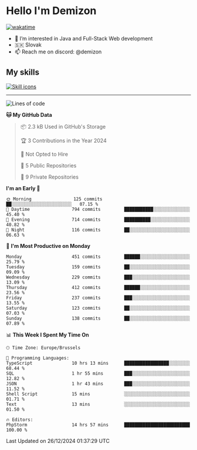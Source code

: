 # Hello I'm Demizon
[![wakatime](https://wakatime.com/badge/user/6ad1949f-d6d7-44f9-9eee-c35e54cc499b.svg)](https://wakatime.com/@6ad1949f-d6d7-44f9-9eee-c35e54cc499b)
- 👀 I’m interested in Java and Full-Stack Web development
- 🇸🇰 Slovak
- 📫 Reach me on discord: @demizon

## My skills
[![Skill icons](https://skillicons.dev/icons?i=java,js,ts,html,css,react,nextjs,tailwind,supabase,py,git,docker,linux,mysql,postgres,mongo&theme=dark)](https://github.com/Demizon3433)

---

<!--START_SECTION:waka-->
![Lines of code](https://img.shields.io/badge/From%20Hello%20World%20I%27ve%20Written-499.0%20thousand%20lines%20of%20code-blue)

**🐱 My GitHub Data** 

> 📦 2.3 kB Used in GitHub's Storage 
 > 
> 🏆 3 Contributions in the Year 2024
 > 
> 🚫 Not Opted to Hire
 > 
> 📜 5 Public Repositories 
 > 
> 🔑 9 Private Repositories 
 > 
**I'm an Early 🐤** 

```text
🌞 Morning                125 commits         ██░░░░░░░░░░░░░░░░░░░░░░░   07.15 % 
🌆 Daytime                794 commits         ███████████░░░░░░░░░░░░░░   45.40 % 
🌃 Evening                714 commits         ██████████░░░░░░░░░░░░░░░   40.82 % 
🌙 Night                  116 commits         ██░░░░░░░░░░░░░░░░░░░░░░░   06.63 % 
```
📅 **I'm Most Productive on Monday** 

```text
Monday                   451 commits         ██████░░░░░░░░░░░░░░░░░░░   25.79 % 
Tuesday                  159 commits         ██░░░░░░░░░░░░░░░░░░░░░░░   09.09 % 
Wednesday                229 commits         ███░░░░░░░░░░░░░░░░░░░░░░   13.09 % 
Thursday                 412 commits         ██████░░░░░░░░░░░░░░░░░░░   23.56 % 
Friday                   237 commits         ███░░░░░░░░░░░░░░░░░░░░░░   13.55 % 
Saturday                 123 commits         ██░░░░░░░░░░░░░░░░░░░░░░░   07.03 % 
Sunday                   138 commits         ██░░░░░░░░░░░░░░░░░░░░░░░   07.89 % 
```


📊 **This Week I Spent My Time On** 

```text
🕑︎ Time Zone: Europe/Brussels

💬 Programming Languages: 
TypeScript               10 hrs 13 mins      █████████████████░░░░░░░░   68.44 % 
SQL                      1 hr 55 mins        ███░░░░░░░░░░░░░░░░░░░░░░   12.82 % 
JSON                     1 hr 43 mins        ███░░░░░░░░░░░░░░░░░░░░░░   11.52 % 
Shell Script             15 mins             ░░░░░░░░░░░░░░░░░░░░░░░░░   01.71 % 
Text                     13 mins             ░░░░░░░░░░░░░░░░░░░░░░░░░   01.50 % 

🔥 Editors: 
PhpStorm                 14 hrs 57 mins      █████████████████████████   100.00 % 
```


 Last Updated on 26/12/2024 01:37:29 UTC
<!--END_SECTION:waka-->

